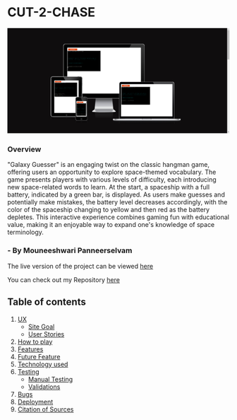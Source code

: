 # CUT-2-CHASE

![Responsive Image](assets/documenattion_images/responsive_img.png)

### Overview
"Galaxy Guesser" is an engaging twist on the classic hangman game, offering users an opportunity to explore space-themed vocabulary. The game presents players with various levels of difficulty, each introducing new space-related words to learn. At the start, a spaceship with a full battery, indicated by a green bar, is displayed. As users make guesses and potentially make mistakes, the battery level decreases accordingly, with the color of the spaceship changing to yellow and then red as the battery depletes. This interactive experience combines gaming fun with educational value, making it an enjoyable way to expand one's knowledge of space terminology.

### - By Mouneeshwari Panneerselvam

The live version of the project can be viewed [here](https://galaxy-guesser-240640d1ad65.herokuapp.com/)

You can check out my Repository [here](https://github.com/mouneeshwarip/Galaxy-Guesser)

## Table of contents
 1. [ UX ](#ux)
	- [Site Goal](#site-goal)
	- [User Stories](#user-stories)
 2. [How to play](#how-to-play)
 2. [ Features ](#features)
 3. [ Future Feature ](#future-features)
 4. [ Technology used ](#technologies-used)
 5. [ Testing ](#testing)
	 - [Manual Testing](#manual-testing)
	 - [Validations](#validations)
 6. [ Bugs ](#bugs)
 7. [ Deployment](#deployment)
 8. [ Citation of Sources](#credits)


